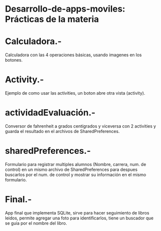 # Desarrollo-de-apps-moviles: Prácticas de la materia

# Calculadora.-
Calculadora con las 4 operaciones básicas, usando imagenes en los botones.

# Activity.-
Ejemplo de como usar las activities, un boton abre otra vista (activity).

# actividadEvaluación.-
Conversor de fahrenheit a grados centígrados y viceversa con 2 activities y guarda el resultado en el archivos de SharedPreferences.

# sharedPreferences.-
Formulario para registrar multiples alumnos (Nombre, carrera, num. de control) en un mismo archivo de SharedPreferences para despues buscarlos por el num. de control y mostrar su información en el mismo formulario.

# Final.-
App final que implementa SQLite, sirve para hacer seguimiento de libros leidos, permite agregar una foto para identificarlos, tiene un buscador que se guia por el nombre del libro.
